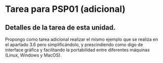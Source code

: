 # Tarea para PSP01 (adicional)
## Detalles de la tarea de esta unidad.
Propongo como tarea adicional realizar el mismo ejemplo que se realiza en el apartado 3.6 pero simplificándolo, y prescindiendo como digo de interface gráfica y facilitando la portabilidad entre diferentes máquinas (Linux, Windows y MacOS).
